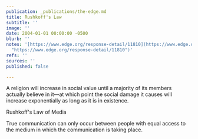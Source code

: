 ```yaml
---
publication: _publications/the-edge.md
title: Rushkoff's Law
subtitle: ''
image: ''
date: 2004-01-01 00:00:00 -0500
blurb: ''
notes: '[https://www.edge.org/response-detail/11810](https://www.edge.org/response-detail/11810
  "https://www.edge.org/response-detail/11810")'
refs: ''
sources: ''
published: false

---
```

A religion will increase in social value until a majority of its members actually believe in it—at which point the social damage it causes will increase exponentially as long as it is in existence.

Rushkoff's Law of Media

True communication can only occur between people with equal access to the medium in which the communication is taking place.